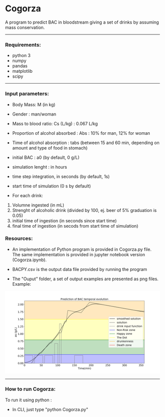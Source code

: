 # Cogorza

A program to predict BAC in bloodstream giving a set of drinks by assuming mass conservation.

----
### Requirements:
 
+ python 3
+ numpy
+ pandas
+ matplotlib
+ scipy

----

### Input parameters:

+ Body Mass: M (in kg)
+ Gender : man/woman
+ Mass to blood ratio: Cs (L/kg) : 0.067 L/kg
+ Proportion of alcohol absorbed : Abs : 10% for man, 12% for woman
+ Time of alcohol absorption : tabs (between 15 and 60 min, depending on amount and type of food in stomach)

+ initial BAC : a0 (by default, 0 g/L)
+ simulation lenght : in hours
+ time step integration, in seconds (by default, 1s)
+ start time of simulation (0 s by default)

+ For each drink:
 1. Volumne ingested (in mL)
 2. Strenght of alcoholic drink (divided by 100, ej. beer of 5% graduation is 0.05)
 3. initial time of ingestion (in seconds since start time)
 4. final time of ingestion (in secods from start time of simulation)

### Resources: 

+ An implementation of Python program is provided in Cogorza.py file. The same implementation is provided in jupyter notebook version (Cogorza.ipynb).

+ BACPY.csv is the output data file provided by running the program

+ The "Ouput" folder, a set of output examples are presented as png files. Example:

![A test image](Outputs/Cogorza_2b.png)

--- 

### How to run Cogorza:

To run it using python :

+ In CLI, just type "python Cogorza.py"
